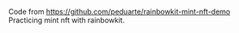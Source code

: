 Code from https://github.com/peduarte/rainbowkit-mint-nft-demo
Practicing mint nft with rainbowkit. 
